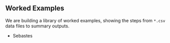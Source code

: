 ## Worked Examples

We are building a library of worked examples, showing
the steps from `*.csv` data files to summary outputs.

* Sebastes













